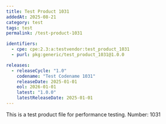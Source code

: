 ```yaml
---
title: Test Product 1031
addedAt: 2025-08-21
category: test
tags: test
permalink: /test-product-1031

identifiers:
  - cpe: cpe:2.3:a:testvendor:test_product_1031
  - purl: pkg:generic/test_product_1031@1.0.0

releases:
  - releaseCycle: "1.0"
    codename: "Test Codename 1031"
    releaseDate: 2025-01-01
    eol: 2026-01-01
    latest: "1.0.0"
    latestReleaseDate: 2025-01-01
---
```


This is a test product file for performance testing. Number: 1031
